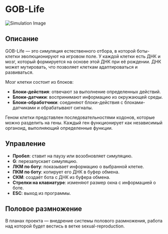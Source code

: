 # GOB-Life

![Simulation Image](https://i.imgur.com/tKslvqX.png)

## Описание

GOB-Life — это симуляция естественного отбора, в которой боты-клетки эволюционируют на игровом поле. У каждой клетки есть ДНК и мозг, который формируется на основе этой ДНК при её рождении. ДНК может мутировать, что позволяет клеткам адаптироваться и развиваться.

Мозг клетки состоит из блоков:

- **Блоки-действия**: отвечают за выполнение определенных действий.
- **Блоки-датчики**: воспринимают информацию из окружающей среды.
- **Блоки-обработчики**: соединяют блоки-действия с блоками-датчиками и обрабатывают сигналы.

Геном клетки представлен последовательностями кодонов, которые можно разделить на гены. Каждый ген функционирует как независимый органоид, выполняющий определенные функции.

## Управление

- **Пробел**: ставит на паузу или возобновляет симуляцию.
- **G**: перезапускает симуляцию.
- **ЛКМ по боту**: показывает информацию о выбранной клетке.
- **ПКМ по боту**: копирует его ДНК в буфер обмена.
- **СКМ**: создаёт бота с ДНК из буфера обмена.
- **Стрелки на клавиатуре**: изменяют размер окна с информацией о боте.
- **ESC**: выход из программы.

## Половое размножение

В планах проекта — внедрение системы полового размножения, работа над которой будет вестись в ветке sexual-reproduction.
